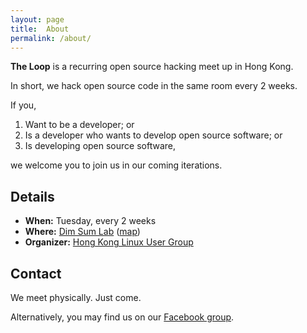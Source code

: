 ```yaml
---
layout: page
title:  About
permalink: /about/
---
```


**The Loop** is a recurring open source hacking meet up in Hong Kong.

In short, we hack open source code in the same room every 2 weeks.

If you,

1. Want to be a developer; or
2. Is a developer who wants to develop open source software; or
3. Is developing open source software,

we welcome you to join us in our coming iterations.

## Details

* **When:** Tuesday, every 2 weeks
* **Where:** [Dim Sum Lab][dim-sum-lab] ([map][dim-sum-lab-map])
* **Organizer:** [Hong Kong Linux User Group][hklug]

[hklug]: https://www.facebook.com/groups/hklug/
[dim-sum-lab]: http://dimsumlabs.com
[dim-sum-lab-map]: http://www.dimsumlabs.com/finding-us/
[facebook]: https://www.facebook.com/groups/loop.dev/

## Contact

We meet physically. Just come.

Alternatively, you may find us on our [Facebook group][facebook].
